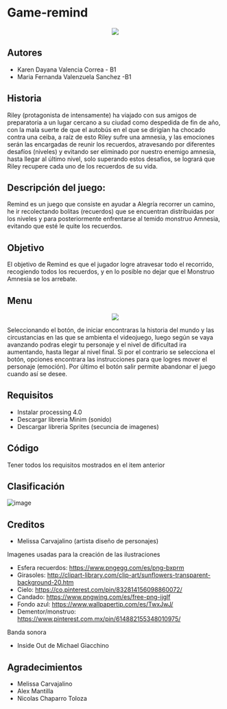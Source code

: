 # Game-remind
<p align= "center">
  <img src="https://user-images.githubusercontent.com/89646944/136557576-88771252-c324-42b3-813d-8be1757f95d0.png">
</p>

## Autores 
- Karen Dayana Valencia Correa - B1
- Maria Fernanda Valenzuela Sanchez -B1

## Historia

Riley (protagonista de intensamente) ha viajado con sus amigos de preparatoria a un lugar cercano a su ciudad como despedida de fin de año, con la mala suerte de que el autobús en el que se dirigían ha chocado contra una ceiba, a raíz de esto Riley sufre una amnesia, y las emociones serán las encargadas de reunir los recuerdos, atravesando por diferentes desafíos (niveles) y evitando ser eliminado por nuestro enemigo amnesia, hasta llegar al último nivel, solo superando estos desafios, se logrará que Riley recupere cada uno de los recuerdos de su vida.

## Descripción del juego:

Remind es un juego que consiste en ayudar a Alegría recorrer un camino, he ir recolectando bolitas (recuerdos) que se encuentran distribuidas por los niveles y para posteriormente enfrentarse al temido monstruo Amnesia, evitando que esté le quite los recuerdos.

## Objetivo 

El objetivo de Remind es que el jugador logre atravesar todo el recorrido, recogiendo todos los recuerdos, y en lo posible no dejar que el Monstruo Amnesia se los arrebate.

## Menu

<p align= "center">
  <img src="https://user-images.githubusercontent.com/89646944/138078130-967e8cca-3513-4721-9238-afd8b008bae7.png">
</p>

Seleccionando el botón, de iniciar encontraras la historia del mundo y las circustancias en las que se ambienta el videojuego, luego según se vaya avanzando podras elegir tu personaje y el nivel de dificultad ira aumentando, hasta llegar al nivel final. Si por el contrario se selecciona el botón, opciones encontrara las instrucciones para que logres mover el personaje (emoción). Por último el botón salir permite abandonar el juego cuando así se desee.

## Requisitos 

- Instalar processing 4.0
- Descargar libreria Minim (sonido)
- Descargar libreria Sprites (secuncia de imagenes)

## Código 

Tener todos los requisitos mostrados en el item anterior

## Clasificación 

![image](https://user-images.githubusercontent.com/90159928/136195333-a6db8dc5-a578-4ec2-b17b-d33b1ef77505.png)

## Creditos
- Melissa Carvajalino (artista diseño de personajes) 

Imagenes usadas para la creación de las ilustraciones 
- Esfera recuerdos: https://www.pngegg.com/es/png-bxprm
- Girasoles: http://clipart-library.com/clip-art/sunflowers-transparent-background-20.htm
- Cielo: https://co.pinterest.com/pin/832814156098860072/
- Candado: https://www.pngwing.com/es/free-png-ijglf
- Fondo azul: https://www.wallpapertip.com/es/TwxJwJ/
- Dementor/monstruo: https://www.pinterest.com.mx/pin/614882155348010975/

Banda sonora 
- Inside Out de Michael Giacchino

## Agradecimientos 
- Melissa Carvajalino
- Alex Mantilla
- Nicolas Chaparro Toloza


